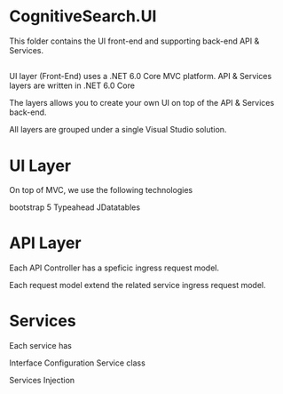 # CognitiveSearch.UI

This folder contains the UI front-end and supporting back-end API & Services.

## 

UI layer (Front-End) uses a .NET 6.0 Core MVC platform.
API & Services layers are written in .NET 6.0 Core

The layers allows you to create your own UI on top of the API & Services back-end. 

All layers are grouped under a single Visual Studio solution. 

# UI Layer

On top of MVC, we use the following technologies 

bootstrap 5 
Typeahead
JDatatables

# API Layer 

Each API Controller has a speficic ingress request model.  

Each request model extend the related service ingress request model.  

# Services 

Each service has 

Interface 
Configuration
Service class

Services Injection

